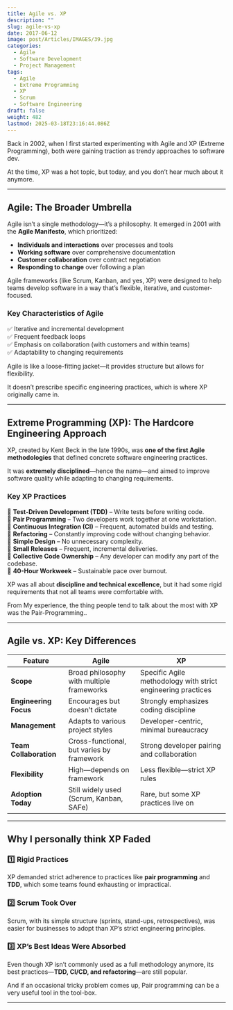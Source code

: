 ```yaml
---
title: Agile vs. XP
description: ""
slug: agile-vs-xp
date: 2017-06-12
image: post/Articles/IMAGES/39.jpg
categories:
  - Agile
  - Software Development
  - Project Management
tags:
  - Agile
  - Extreme Programming
  - XP
  - Scrum
  - Software Engineering
draft: false
weight: 482
lastmod: 2025-03-18T23:16:44.086Z
---
```

<!-- 
# Agile vs. XP: A Comparison of Methodologies   -->

Back in 2002, when I first started experimenting with Agile and XP (Extreme Programming), both were gaining traction as trendy approaches to software dev.

At the time, XP was a hot topic, but today, and you don’t hear much about it anymore.

<!-- So, what happened? And how does XP compare to Agile as we know it today? Let’s dive in.   -->

***

## **Agile: The Broader Umbrella**

Agile isn’t a single methodology—it’s a philosophy. It emerged in 2001 with the **Agile Manifesto**, which prioritized:

* **Individuals and interactions** over processes and tools
* **Working software** over comprehensive documentation
* **Customer collaboration** over contract negotiation
* **Responding to change** over following a plan

Agile frameworks (like Scrum, Kanban, and yes, XP) were designed to help teams develop software in a way that’s flexible, iterative, and customer-focused.

### **Key Characteristics of Agile**

✅ Iterative and incremental development\
✅ Frequent feedback loops\
✅ Emphasis on collaboration (with customers and within teams)\
✅ Adaptability to changing requirements

Agile is like a loose-fitting jacket—it provides structure but allows for flexibility.

It doesn’t prescribe specific engineering practices, which is where XP originally came in.

***

## **Extreme Programming (XP): The Hardcore Engineering Approach**

XP, created by Kent Beck in the late 1990s, was **one of the first Agile methodologies** that defined concrete software engineering practices.

It was **extremely disciplined**—hence the name—and aimed to improve software quality while adapting to changing requirements.

### **Key XP Practices**

🔹 **Test-Driven Development (TDD)** – Write tests before writing code.\
🔹 **Pair Programming** – Two developers work together at one workstation.\
🔹 **Continuous Integration (CI)** – Frequent, automated builds and testing.\
🔹 **Refactoring** – Constantly improving code without changing behavior.\
🔹 **Simple Design** – No unnecessary complexity.\
🔹 **Small Releases** – Frequent, incremental deliveries.\
🔹 **Collective Code Ownership** – Any developer can modify any part of the codebase.\
🔹 **40-Hour Workweek** – Sustainable pace over burnout.

XP was all about **discipline and technical excellence**, but it had some rigid requirements that not all teams were comfortable with.

From My experience, the thing people tend to talk about the most with XP was the Pair-Programming..

***

## **Agile vs. XP: Key Differences**

| Feature                | Agile                                     | XP                                                           |
| ---------------------- | ----------------------------------------- | ------------------------------------------------------------ |
| **Scope**              | Broad philosophy with multiple frameworks | Specific Agile methodology with strict engineering practices |
| **Engineering Focus**  | Encourages but doesn’t dictate            | Strongly emphasizes coding discipline                        |
| **Management**         | Adapts to various project styles          | Developer-centric, minimal bureaucracy                       |
| **Team Collaboration** | Cross-functional, but varies by framework | Strong developer pairing and collaboration                   |
| **Flexibility**        | High—depends on framework                 | Less flexible—strict XP rules                                |
| **Adoption Today**     | Still widely used (Scrum, Kanban, SAFe)   | Rare, but some XP practices live on                          |

***

## **Why I personally think XP Faded**

### 1️⃣ **Rigid Practices**

XP demanded strict adherence to practices like **pair programming** and **TDD**, which some teams found exhausting or impractical.

### 2️⃣ **Scrum Took Over**

Scrum, with its simple structure (sprints, stand-ups, retrospectives), was easier for businesses to adopt than XP’s strict engineering principles.

### 3️⃣ **XP’s Best Ideas Were Absorbed**

Even though XP isn’t commonly used as a full methodology anymore, its best practices—**TDD, CI/CD, and refactoring**—are still popular.

And if an occasional tricky problem comes up, Pair programming can be a very useful tool in the tool-box.

***

<!-- 
## **Final Thoughts**  

If you were developing software in the early 2000s, you probably saw XP as a promising, hardcore engineering methodology. While it may not be the talk of the town anymore, its influence is still deeply embedded in modern Agile development.  

So, was XP a failure? Not at all. It just evolved. **The best parts of XP live on inside Agile teams today.**  

🚀 **Would I still recommend XP today?** Not as a full methodology, but its practices (TDD, CI, pair programming) remain valuable tools for any development team.  

---

## **Key Ideas Summary**  

| Idea                 | Summary |
|----------------------|---------|
| **Agile Overview**   | A flexible, broad philosophy for software development. |
| **XP Overview**      | A strict Agile methodology focused on technical excellence. |
| **Differences**      | Agile is more flexible; XP is rigid but developer-focused. |
| **XP’s Decline**     | XP was too rigid, and Scrum became more popular. |
| **XP’s Legacy**      | Many XP practices are still widely used today. |

---
 -->
